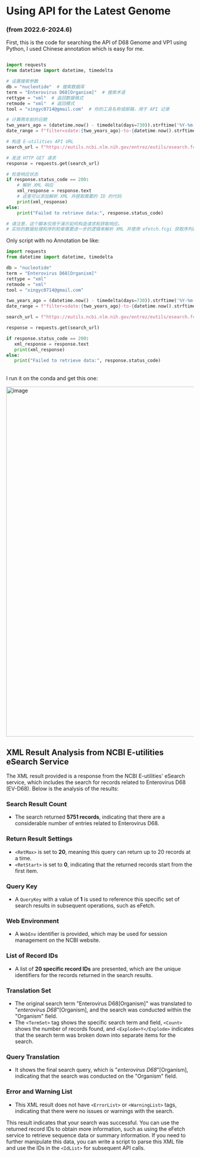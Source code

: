 # Using API for the Latest Genome 
### (from 2022.6-2024.6)
First, this is the code for searching the API of D68 Genome and VP1 using Python, I used Chinese annotation which is easy for me.

```python

import requests
from datetime import datetime, timedelta

# 设置搜索参数
db = "nucleotide"  # 搜索数据库
term = "Enterovirus D68[Organism]"  # 搜索术语
rettype = "xml"  # 返回数据格式
retmode = "xml"  # 返回模式
tool = "xingyc0714@gmail.com"  # 你的工具名称或邮箱，用于 API 记录

# 计算两年前的日期
two_years_ago = (datetime.now() - timedelta(days=730)).strftime('%Y-%m-%d')
date_range = f"filter=sdate:{two_years_ago}-to-{datetime.now().strftime('%Y-%m-%d')}"

# 构造 E-utilities API URL
search_url = f"https://eutils.ncbi.nlm.nih.gov/entrez/eutils/esearch.fcgi?db={db}&term={term}&rettype={rettype}&retmode={retmode}&daterange={date_range}&usehistory=y&tool={tool}"

# 发送 HTTP GET 请求
response = requests.get(search_url)

# 检查响应状态
if response.status_code == 200:
    # 解析 XML 响应
    xml_response = response.text
    # 这里可以添加解析 XML 并提取需要的 ID 的代码
    print(xml_response)
else:
    print("Failed to retrieve data:", response.status_code)

# 请注意，这个脚本仅用于演示如何构造请求和获取响应。
# 实际的数据处理和序列检索需要进一步的逻辑来解析 XML 并使用 efetch.fcgi 获取序列数据。
 ```

Only script with no Annotation be like:
 ```python
import requests
from datetime import datetime, timedelta

db = "nucleotide"
term = "Enterovirus D68[Organism]"
rettype = "xml"
retmode = "xml"
tool = "xingyc0714@gmail.com"

two_years_ago = (datetime.now() - timedelta(days=730)).strftime('%Y-%m-%d')
date_range = f"filter=sdate:{two_years_ago}-to-{datetime.now().strftime('%Y-%m-%d')}"

search_url = f"https://eutils.ncbi.nlm.nih.gov/entrez/eutils/esearch.fcgi?db={db}&term={term}&rettype={rettype}&retmode={retmode}&daterange={date_range}&usehistory=y&tool={tool}"

response = requests.get(search_url)

if response.status_code == 200:
    xml_response = response.text
    print(xml_response)
else:
    print("Failed to retrieve data:", response.status_code)

 ```
<br />I run it on the conda and get this one:

<img width="940" alt="image" src="https://github.com/xingyc520bio/Msproject/assets/49332831/2d52477d-e9d0-4bd6-b613-e946e90e1700">

<br />

## XML Result Analysis from NCBI E-utilities eSearch Service

The XML result provided is a response from the NCBI E-utilities' eSearch service, which includes the search for records related to Enterovirus D68 (EV-D68). Below is the analysis of the results:

### Search Result Count
- The search returned **5751 records**, indicating that there are a considerable number of entries related to Enterovirus D68.

### Return Result Settings
- `<RetMax>` is set to **20**, meaning this query can return up to 20 records at a time.
- `<RetStart>` is set to **0**, indicating that the returned records start from the first item.

### Query Key
- A `QueryKey` with a value of **1** is used to reference this specific set of search results in subsequent operations, such as eFetch.

### Web Environment
- A `WebEnv` identifier is provided, which may be used for session management on the NCBI website.

### List of Record IDs
- A list of **20 specific record IDs** are presented, which are the unique identifiers for the records returned in the search results.

### Translation Set
- The original search term "Enterovirus D68[Organism]" was translated to "*enterovirus D68*"[Organism], and the search was conducted within the "Organism" field.
- The `<TermSet>` tag shows the specific search term and field, `<Count>` shows the number of records found, and `<Explode>Y</Explode>` indicates that the search term was broken down into separate items for the search.

### Query Translation
- It shows the final search query, which is "*enterovirus D68*"[Organism], indicating that the search was conducted on the "Organism" field.

### Error and Warning List
- This XML result does not have `<ErrorList>` or `<WarningList>` tags, indicating that there were no issues or warnings with the search.

This result indicates that your search was successful. You can use the returned record IDs to obtain more information, such as using the eFetch service to retrieve sequence data or summary information. If you need to further manipulate this data, you can write a script to parse this XML file and use the IDs in the `<IdList>` for subsequent API calls.
